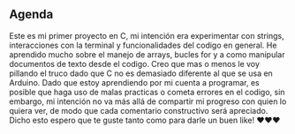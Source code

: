 ## Agenda
Este es mi primer proyecto en C, mi intención era experimentar con strings, interacciones con la terminal y funcionalidades del codigo en general.
He aprendido mucho sobre el manejo de arrays, bucles for y a como manipular documentos de texto desde el codigo.
Creo que mas o menos le voy pillando el truco dado que C no es demasiado diferente al que se usa en Arduino.
Dado que estoy aprendiendo por mi cuenta a programar, es posible que haga uso de malas practicas o cometa errores en el codigo, sin embargo, mi intención no va más allá de compartir mi progreso con quien lo quiera ver, de modo que cada comentario constructivo será apreciado.
Dicho esto espero que te guste tanto como para darle un buen like!
❤️❤️❤️
